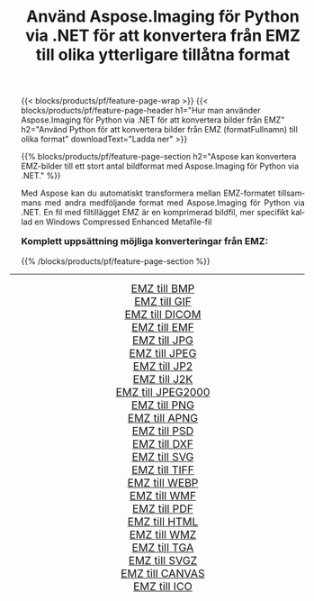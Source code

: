 ﻿---
title: Använd Aspose.Imaging för Python via .NET för att konvertera från EMZ till olika ytterligare tillåtna format 
weight: 3920
url: /sv/python-net/conversion/from/emz/ 
lang: sv
langdirlevel: 2
locales: zh-hans,ja,it,ru,de,es,fr,nl,id,lt,pl,pt,vi,tr,ko,zh-hant,ar,hi,th,sv,cs,uk,he
description: Du kan snabbt omvandla från EMZ(Windows komprimerad förbättrad metafil) till olika format med Aspose.Imaging för Python via .NET.
---

{{< blocks/products/pf/feature-page-wrap >}}
{{< blocks/products/pf/feature-page-header h1="Hur man använder Aspose.Imaging för Python via .NET för att konvertera bilder från EMZ" h2="Använd Python för att konvertera bilder från EMZ (formatFullnamn) till olika format" downloadText="Ladda ner" >}}


{{% blocks/products/pf/feature-page-section  h2="Aspose kan konvertera EMZ-bilder till ett stort antal bildformat med Aspose.Imaging för Python via .NET." %}}
<p align=justify>Med Aspose kan du automatiskt transformera mellan EMZ-formatet tillsammans med andra medföljande format med Aspose.Imaging för Python via .NET. En fil med filtillägget EMZ är en komprimerad bildfil, mer specifikt kallad en Windows Compressed Enhanced Metafile-fil</p>
<h3 style="margin-top:16px;">
Komplett uppsättning möjliga konverteringar från EMZ:
</h3>
{{% /blocks/products/pf/feature-page-section %}}
<div class="container-fluid productfamilypage bg-gray">
    <div class="convertypes bg-gray agp-content section">
        <div class="container">
		<hr style="margin-left:-20px;"/>
		<div class="row other-converters" style="gap: 10px;font-size: 19px;text-align:center;">
		    <div class='col-md-3 other-converter remove-lp remove-rp'><a href="/imaging/sv/python-net/conversion/emz-to-bmp/" style="padding:15px;">EMZ till BMP</a></div><div class='col-md-3 other-converter remove-lp remove-rp'><a href="/imaging/sv/python-net/conversion/emz-to-gif/" style="padding:15px;">EMZ till GIF</a></div><div class='col-md-3 other-converter remove-lp remove-rp'><a href="/imaging/sv/python-net/conversion/emz-to-dicom/" style="padding:15px;">EMZ till DICOM</a></div><div class='col-md-3 other-converter remove-lp remove-rp'><a href="/imaging/sv/python-net/conversion/emz-to-emf/" style="padding:15px;">EMZ till EMF</a></div><div class='col-md-3 other-converter remove-lp remove-rp'><a href="/imaging/sv/python-net/conversion/emz-to-jpg/" style="padding:15px;">EMZ till JPG</a></div><div class='col-md-3 other-converter remove-lp remove-rp'><a href="/imaging/sv/python-net/conversion/emz-to-jpeg/" style="padding:15px;">EMZ till JPEG</a></div><div class='col-md-3 other-converter remove-lp remove-rp'><a href="/imaging/sv/python-net/conversion/emz-to-jp2/" style="padding:15px;">EMZ till JP2</a></div><div class='col-md-3 other-converter remove-lp remove-rp'><a href="/imaging/sv/python-net/conversion/emz-to-j2k/" style="padding:15px;">EMZ till J2K</a></div><div class='col-md-3 other-converter remove-lp remove-rp'><a href="/imaging/sv/python-net/conversion/emz-to-jpeg2000/" style="padding:15px;">EMZ till JPEG2000</a></div><div class='col-md-3 other-converter remove-lp remove-rp'><a href="/imaging/sv/python-net/conversion/emz-to-png/" style="padding:15px;">EMZ till PNG</a></div><div class='col-md-3 other-converter remove-lp remove-rp'><a href="/imaging/sv/python-net/conversion/emz-to-apng/" style="padding:15px;">EMZ till APNG</a></div><div class='col-md-3 other-converter remove-lp remove-rp'><a href="/imaging/sv/python-net/conversion/emz-to-psd/" style="padding:15px;">EMZ till PSD</a></div><div class='col-md-3 other-converter remove-lp remove-rp'><a href="/imaging/sv/python-net/conversion/emz-to-dxf/" style="padding:15px;">EMZ till DXF</a></div><div class='col-md-3 other-converter remove-lp remove-rp'><a href="/imaging/sv/python-net/conversion/emz-to-svg/" style="padding:15px;">EMZ till SVG</a></div><div class='col-md-3 other-converter remove-lp remove-rp'><a href="/imaging/sv/python-net/conversion/emz-to-tiff/" style="padding:15px;">EMZ till TIFF</a></div><div class='col-md-3 other-converter remove-lp remove-rp'><a href="/imaging/sv/python-net/conversion/emz-to-webp/" style="padding:15px;">EMZ till WEBP</a></div><div class='col-md-3 other-converter remove-lp remove-rp'><a href="/imaging/sv/python-net/conversion/emz-to-wmf/" style="padding:15px;">EMZ till WMF</a></div><div class='col-md-3 other-converter remove-lp remove-rp'><a href="/imaging/sv/python-net/conversion/emz-to-pdf/" style="padding:15px;">EMZ till PDF</a></div><div class='col-md-3 other-converter remove-lp remove-rp'><a href="/imaging/sv/python-net/conversion/emz-to-html/" style="padding:15px;">EMZ till HTML</a></div><div class='col-md-3 other-converter remove-lp remove-rp'><a href="/imaging/sv/python-net/conversion/emz-to-wmz/" style="padding:15px;">EMZ till WMZ</a></div><div class='col-md-3 other-converter remove-lp remove-rp'><a href="/imaging/sv/python-net/conversion/emz-to-tga/" style="padding:15px;">EMZ till TGA</a></div><div class='col-md-3 other-converter remove-lp remove-rp'><a href="/imaging/sv/python-net/conversion/emz-to-svgz/" style="padding:15px;">EMZ till SVGZ</a></div><div class='col-md-3 other-converter remove-lp remove-rp'><a href="/imaging/sv/python-net/conversion/emz-to-canvas/" style="padding:15px;">EMZ till CANVAS</a></div><div class='col-md-3 other-converter remove-lp remove-rp'><a href="/imaging/sv/python-net/conversion/emz-to-ico/" style="padding:15px;">EMZ till ICO</a></div>
                </div>
        </div>
    </div>
</div>
<br/>

